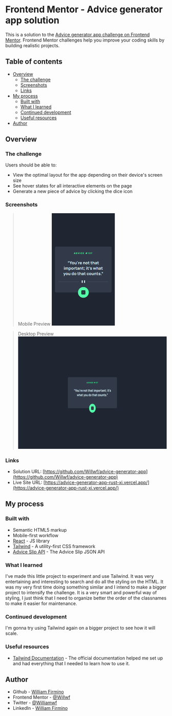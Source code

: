 # Frontend Mentor - Advice generator app solution

This is a solution to the [Advice generator app challenge on Frontend Mentor](https://www.frontendmentor.io/challenges/advice-generator-app-QdUG-13db). Frontend Mentor challenges help you improve your coding skills by building realistic projects.

## Table of contents

- [Overview](#overview)
  - [The challenge](#the-challenge)
  - [Screenshots](#screenshots)
  - [Links](#links)
- [My process](#my-process)
  - [Built with](#built-with)
  - [What I learned](#what-i-learned)
  - [Continued development](#continued-development)
  - [Useful resources](#useful-resources)
- [Author](#author)

## Overview

### The challenge

Users should be able to:

- View the optimal layout for the app depending on their device's screen size
- See hover states for all interactive elements on the page
- Generate a new piece of advice by clicking the dice icon

### Screenshots

> Mobile Preview
> <img src="./public/mobile.png" height="350">

> Desktop Preview
> <img src="./public/desktop.png" height="350">

### Links

- Solution URL: [https://github.com/Willwf/advice-generator-app](https://github.com/Willwf/advice-generator-app)
- Live Site URL: [https://advice-generator-app-rust-xi.vercel.app/](https://advice-generator-app-rust-xi.vercel.app/)

## My process

### Built with

- Semantic HTML5 markup
- Mobile-first workflow
- [React](https://reactjs.org/) - JS library
- [Tailwind](https://tailwindcss.com/) - A utility-first CSS framework
- [Advice Slip API](https://api.adviceslip.com/) - The Advice Slip JSON API

### What I learned

I've made this little project to experiment and use Tailwind. It was very entertaining and interesting to search and do all the styling on the HTML. It was my very first time doing something similar and I intend to make a bigger project to intensify the challenge. It is a very smart and powerful way of styling, I just think that I need to organize better the order of the classnames to make it easier for maintenance.

### Continued development

I'm gonna try using Tailwind again on a bigger project to see how it will scale.

### Useful resources

- [Tailwind Documentation](https://tailwindcss.com/docs/installation) - The official documentation helped me set up and had everything that I needed to learn how to use it.

## Author

- Github - [William Firmino](https://github.com/Willwf)
- Frontend Mentor - [@Willwf](https://www.frontendmentor.io/profile/Willwf)
- Twitter - [@Williamwf](https://www.twitter.com/Williamwf)
- LinkedIn - [William Firmino](https://www.linkedin.com/in/williamfirmino/)
